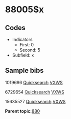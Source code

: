 # 88005$x

## Codes

-   Indicators
    -   First: 0
    -   Second: 5
-   Subfield: x

## Sample bibs

1019696 [Quicksearch](https://search.library.yale.edu/catalog/1019696) [VXWS](http://prodorbis.library.yale.edu:7014/vxws/GetHoldingsService?bibId=1019696)

6729654 [Quicksearch](https://search.library.yale.edu/catalog/6729654) [VXWS](http://prodorbis.library.yale.edu:7014/vxws/GetHoldingsService?bibId=6729654)

15635527 [Quicksearch](https://search.library.yale.edu/catalog/15635527) [VXWS](http://prodorbis.library.yale.edu:7014/vxws/GetHoldingsService?bibId=15635527)

**Parent topic:**[880](../../tags/880/880.md)

